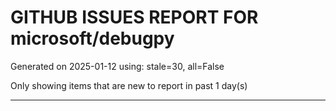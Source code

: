 
# GITHUB ISSUES REPORT FOR microsoft/debugpy


Generated on 2025-01-12 using: stale=30, all=False


Only showing items that are new to report in past 1 day(s)


---




















